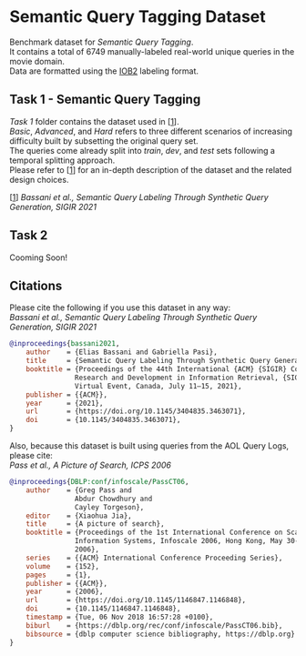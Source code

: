 # Semantic Query Tagging Dataset

Benchmark dataset for _Semantic Query Tagging_.  
It contains a total of 6749 manually-labeled real-world unique queries in the movie domain.  
Data are formatted using the [IOB2](https://en.wikipedia.org/wiki/Inside–outside–beginning_(tagging)) labeling format.

## Task 1 - Semantic Query Tagging

_Task 1_ folder contains the dataset used in [[1](#1)].  
_Basic_, _Advanced_, and _Hard_ refers to three different scenarios of increasing difficulty built by subsetting the original query set.  
The queries come already split into _train_, _dev_, and _test_ sets following a temporal splitting approach.  
Please refer to [[1](#1)] for an in-depth description of the dataset and the related design choices.

<a name="1"></a>[[1](#1)] _Bassani et al., Semantic Query Labeling Through Synthetic Query Generation, SIGIR 2021_

## Task 2

Cooming Soon!

## Citations

Please cite the following if you use this dataset in any way:  
_Bassani et al., Semantic Query Labeling Through Synthetic Query Generation, SIGIR 2021_
```bibtex
@inproceedings{bassani2021,
    author    = {Elias Bassani and Gabriella Pasi},
    title     = {Semantic Query Labeling Through Synthetic Query Generation},
    booktitle = {Proceedings of the 44th International {ACM} {SIGIR} Conference on
                Research and Development in Information Retrieval, {SIGIR} 2021,
                Virtual Event, Canada, July 11–15, 2021},
    publisher = {{ACM}},
    year      = {2021},
    url       = {https://doi.org/10.1145/3404835.3463071},
    doi       = {10.1145/3404835.3463071},
}
```


Also, because this dataset is built using queries from the AOL Query Logs, please cite:  
_Pass et al., A Picture of Search, ICPS 2006_
```bibtex
@inproceedings{DBLP:conf/infoscale/PassCT06,
    author    = {Greg Pass and
                Abdur Chowdhury and
                Cayley Torgeson},
    editor    = {Xiaohua Jia},
    title     = {A picture of search},
    booktitle = {Proceedings of the 1st International Conference on Scalable
                Information Systems, Infoscale 2006, Hong Kong, May 30-June 1,
                2006},
    series    = {{ACM} International Conference Proceeding Series},
    volume    = {152},
    pages     = {1},
    publisher = {{ACM}},
    year      = {2006},
    url       = {https://doi.org/10.1145/1146847.1146848},
    doi       = {10.1145/1146847.1146848},
    timestamp = {Tue, 06 Nov 2018 16:57:28 +0100},
    biburl    = {https://dblp.org/rec/conf/infoscale/PassCT06.bib},
    bibsource = {dblp computer science bibliography, https://dblp.org}
}
```